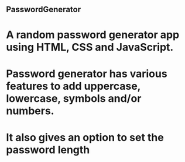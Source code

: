 ## PasswordGenerator
# A random password generator app using HTML, CSS and JavaScript.
# Password generator has various features to add uppercase, lowercase, symbols and/or numbers. 
# It also gives an option to set the password length

